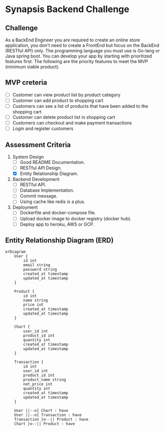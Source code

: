 # Synapsis Backend Challenge

## Challenge

As a BackEnd Engineer you are required to create an online store application, you don't need to create a FrontEnd but focus on the BackEnd (RESTful API) only. The programming language you must use is Go-lang or Java spring boot.
You can develop your app by starting with prioritized features first. The following are the priority features to meet the MVP (minimum viable product).

## MVP creteria

- [ ] Customer can view product list by product category
- [ ] Customer can add product to shopping cart
- [ ] Customers can see a list of products that have been added to the shopping cart
- [ ] Customer can delete product list in shopping cart
- [ ] Customers can checkout and make payment transactions
- [ ] Login and register customers

## Assessment Criteria

1. System Design
   - [ ] Good README Documentation.
   - [ ] RESTful API Design.
   - [x] Entity Relationship Diagram.

2. Backend Development
   - [ ] RESTful API.
   - [ ] Database Implementation.
   - [ ] Commit message.
   - [ ] Using cache like redis is a plus.

3. Deployment
   - [ ] Dockerfile and docker-compose file.
   - [ ] Upload docker image to docker registry (docker hub).
   - [ ] Deploy app to heroku, AWS or GCP.

## Entity Relationship Diagram (ERD)

```mermaid
erDiagram
    User {
        id int
        email string
        password string
        created_at timestamp
        updated_at timestamp
    }

    Product {
        id int
        name string
        price int
        created_at timestamp
        updated_at timestamp
    }

    Chart {
        user_id int
        product_id int
        quantity int
        created_at timestamp
        updated_at timestamp
    }

    Transaction {
        id int
        user_id int
        product_id int
        product_name string
        net_price int
        quantity int
        created_at timestamp
        updated_at timestamp
    }

    User ||--o{ Chart : have 
    User ||--o{ Transaction : have 
    Transaction }o--|| Product : have 
    Chart }o--|| Product : have 
```
